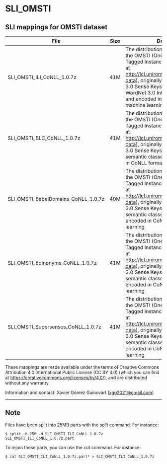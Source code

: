 # SLI_OMSTI
## SLI mappings for OMSTI dataset

|File|Size|Description|
|----|-----|-------| 
|SLI_OMSTI_ILI_CoNLL_1.0.7z|41M|The distribution includes a version of the OMSTI (One Million Sense-Tagged Instances) dataset (available at http://lcl.uniroma1.it/wsdeval/training-data), originally tagged with WordNet 3.0 Sense Keys, projected by SLI to WordNet 3.0 Inter-Lingual Index (ILI) and encoded in CoNLL format for machine learning|
|SLI_OMSTI_BLC_CoNLL_1.0.7z|41M|The distribution includes a version of the OMSTI (One Million Sense-Tagged Instances) dataset (available at http://lcl.uniroma1.it/wsdeval/training-data), originally tagged with WordNet 3.0 Sense Keys, projected by SLI to semantic classes (BLC) and encoded in CoNLL format for machine learning|
|SLI_OMSTI_BabelDomains_CoNLL_1.0.7z|40M|The distribution includes a version of the OMSTI (One Million Sense-Tagged Instances) dataset (available at http://lcl.uniroma1.it/wsdeval/training-data), originally tagged with WordNet 3.0 Sense Keys, projected by SLI to semantic classes (BabelDomains) and encoded in CoNLL format for machine learning|
|SLI_OMSTI_Epinonyms_CoNLL_1.0.7z|41M|The distribution includes a version of the OMSTI (One Million Sense-Tagged Instances) dataset (available at http://lcl.uniroma1.it/wsdeval/training-data), originally tagged with WordNet 3.0 Sense Keys, projected by SLI to semantic classes (epinonyms) and encoded in CoNLL format for machine learning|
|SLI_OMSTI_Supersenses_CoNLL_1.0.7z|41M|The distribution includes a version of the OMSTI (One Million Sense-Tagged Instances) dataset (available at http://lcl.uniroma1.it/wsdeval/training-data), originally tagged with WordNet 3.0 Sense Keys, projected by SLI to semantic classes (supersenses) and encoded in CoNLL format for machine learning|


These mappings are made available under the terms of Creative Commons Attribution 4.0 International Public License (CC BY 4.0) (which you can find at https://creativecommons.org/licenses/by/4.0/), and are distributed without any warranty.

Information and contact: Xavier Gómez Guinovart (xgg2021@gmail.com)

***
## Note

Files have been split into 25MB parts with the _split_ command. For instance:

```console
$ split -b 25M -d SLI_OMSTI_ILI_CoNLL_1.0.7z SLI_OMSTI_ILI_CoNLL_1.0.7z.part
```

To rejoin these parts, you can use the _cat_ command. For instance:

```console
$ cat SLI_OMSTI_ILI_CoNLL_1.0.7z.part* > SLI_OMSTI_ILI_CoNLL_1.0.7z
```

